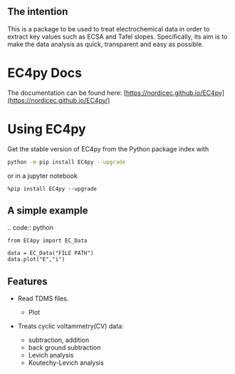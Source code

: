 The intention
---------------
This is a package to be used to treat electrochemical data in order to extract key values such as ECSA and Tafel slopes. Specifically, its aim is to make the data analysis as quick, transparent and easy as possible. 

#  EC4py Docs
The documentation can be found here:
    [https://nordicec.github.io/EC4py](https://nordicec.github.io/EC4py/)
    
# Using EC4py

Get the stable version of EC4py from the Python package index with

```bash
python -m pip install EC4py --upgrade
```
or in a jupyter notebook
```jupyther
%pip install EC4py --upgrade
```




A simple example
---------------
.. code:: python
    
    from EC4py import EC_Data

    data = EC_Data("FILE PATH")
    data.plot("E","i")

Features
--------

* Read TDMS files.
    * Plot

*   Treats cyclic voltammetry(CV) data:
    * subtraction, addition
    * back ground subtraction 
    * Levich analysis
    * Koutechy-Levich analysis

